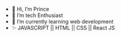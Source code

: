 - 👋 Hi, I’m Prince
- 👀 I’m tech Enthusiast
- 🌱 I’m currently learning web development
- ✨ JAVASCRIPT || HTML || CSS || React JS


<!---
prince5032/prince5032 is a ✨ special ✨ repository because its `README.md` (this file) appears on your GitHub profile.
You can click the Preview link to take a look at your changes.
--->
